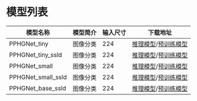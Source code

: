 # 模型列表
|模型名称 | 模型简介 | 输入尺寸 | 下载地址 |
|---|---|---|---|
| PPHGNet_tiny      | 图像分类 | 224 | [推理模型](https://paddle-imagenet-models-name.bj.bcebos.com/dygraph/inference/PPHGNet_tiny_infer.tar)/[预训练模型](https://paddle-imagenet-models-name.bj.bcebos.com/dygraph/legendary_models/PPHGNet_tiny_pretrained.pdparams) |
| PPHGNet_tiny_ssld  | 图像分类 | 224 | [推理模型](https://paddle-imagenet-models-name.bj.bcebos.com/dygraph/inference/PPHGNet_tiny_ssld_infer.tar)/[预训练模型](https://paddle-imagenet-models-name.bj.bcebos.com/dygraph/legendary_models/PPHGNet_tiny_ssld_pretrained.pdparams) |
| PPHGNet_small     | 图像分类 | 224 | [推理模型](https://paddle-imagenet-models-name.bj.bcebos.com/dygraph/inference/PPHGNet_small_infer.tar)/[预训练模型](https://paddle-imagenet-models-name.bj.bcebos.com/dygraph/legendary_models/PPHGNet_small_pretrained.pdparams) |
| PPHGNet_small_ssld | 图像分类 | 224 | [推理模型](https://paddle-imagenet-models-name.bj.bcebos.com/dygraph/inference/PPHGNet_small_ssld_infer.tar)/[预训练模型](https://paddle-imagenet-models-name.bj.bcebos.com/dygraph/legendary_models/PPHGNet_small_ssld_pretrained.pdparams) |
| PPHGNet_base_ssld | 图像分类| 224 | [推理模型](https://paddle-imagenet-models-name.bj.bcebos.com/dygraph/inference/PPHGNet_base_ssld_infer.tar)/[预训练模型](https://paddle-imagenet-models-name.bj.bcebos.com/dygraph/legendary_models/PPHGNet_base_ssld_pretrained.pdparams) |
